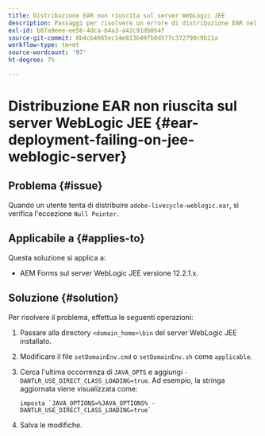 ```yaml
---
title: Distribuzione EAR non riuscita sul server WebLogic JEE
description: Passaggi per risolvere un errore di distribuzione EAR nel server JEE WebLogic
exl-id: b87a9eee-ee56-4dca-b4a3-a42c91db0b4f
source-git-commit: 8b4cb4065ec14e813b49fb0d577c372790c9b21a
workflow-type: tm+mt
source-wordcount: '97'
ht-degree: 7%

---
```


# Distribuzione EAR non riuscita sul server WebLogic JEE {#ear-deployment-failing-on-jee-weblogic-server}

## Problema   {#issue}

Quando un utente tenta di distribuire `adobe-livecycle-weblogic.ear`, si verifica l&#39;eccezione `Null Pointer`.

## Applicabile a {#applies-to}

Questa soluzione si applica a:

* AEM Forms sul server WebLogic JEE versione 12.2.1.x.

## Soluzione {#solution}

Per risolvere il problema, effettua le seguenti operazioni:

1. Passare alla directory `<domain_home>\bin` del server WebLogic JEE installato.

1. Modificare il file `setDomainEnv.cmd` o `setDomainEnv.sh` come `applicable`.

1. Cerca l&#39;ultima occorrenza di `JAVA_OPTS` e aggiungi `-DANTLR_USE_DIRECT_CLASS_LOADING=true`. Ad esempio, la stringa aggiornata viene visualizzata come:

       imposta `JAVA_OPTIONS=%JAVA_OPTIONS% -DANTLR_USE_DIRECT_CLASS_LOADING=true`
   
1. Salva le modifiche.
